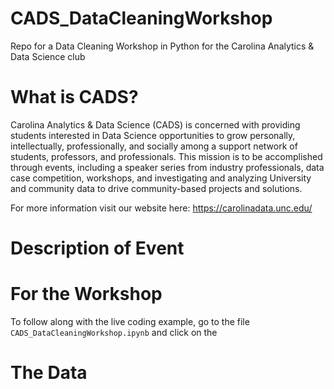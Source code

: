 # CADS_DataCleaningWorkshop
Repo for a Data Cleaning Workshop in Python for the Carolina Analytics &amp; Data Science club

# What is CADS? 
Carolina Analytics & Data Science (CADS) is concerned with providing students interested in Data Science opportunities to grow personally, intellectually, professionally, and socially among a support network of students, professors, and professionals. This mission is to be accomplished through events, including a speaker series from industry professionals, data case competition, workshops, and investigating and analyzing University and community data to drive community-based projects and solutions.

For more information visit our website here: https://carolinadata.unc.edu/

# Description of Event

# For the Workshop 
To follow along with the live coding example, go to the file `CADS_DataCleaningWorkshop.ipynb` and click on the 
# The Data
